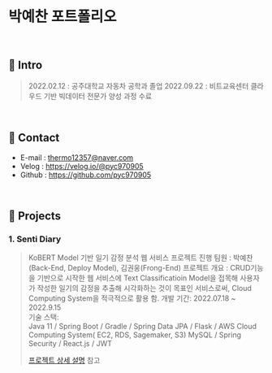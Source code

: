 # 박예찬 포트폴리오


</br>

## :pushpin: Intro
>2022.02.12 : 공주대학교 자동차 공학과 졸업
>2022.09.22 : 비트교육센터 클라우드 기반 빅데이터 전문가 양성 과정 수료

</br>

## :pushpin: Contact
- E-mail : thermo12357@naver.com
- Velog : https://velog.io/@pyc970905
- Github : https://github.com/pyc970905
</br>

## :pushpin: Projects
### 1. Senti Diary
>KoBERT Model 기반 일기 감정 분석 웹 서비스
>프로젝트 진행 팀원 : 박예찬(Back-End, Deploy Model), 김권웅(Frong-End)
>프로젝트 개요 : CRUD기능을 기반으로 시작한 웹 서비스에 Text Classificatioin Model을 접목해 사용자가 작성한 일기의 감정을 추출해 시각화하는 것이 목표인 서비스로써,
>             Cloud Computing System을 적극적으로 활용 함.
>개발 기간: 2022.07.18 ~ 2022.9.15  
>기술 스택:  
>Java 11 / Spring Boot / Gradle / Spring Data JPA / Flask / AWS Cloud Computing System( EC2, RDS, Sagemaker, S3) 
>MySQL / Spring Security / React.js / JWT
>  
>[프로젝트 상세 설명](https://github.com/pyc970905/sentiDiary_springBoot) 참고


